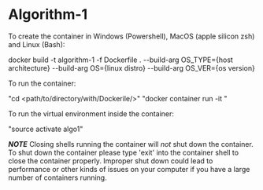 # Algorithm-1
To create the container in Windows (Powershell), MacOS (apple silicon zsh) and Linux (Bash):

  docker build -t algorithm-1 -f Dockerfile .
    --build-arg OS_TYPE={host architecture} 
    --build-arg OS={linux distro}
    --build-arg OS_VER={os version}

To run the container: 

  "cd <path/to/directory/with/Dockerile/>"
  "docker container run -it <container id hash>"


To run the virtual environment inside the container:

  "source activate algo1"


***NOTE***
Closing shells running the container will *not* shut down the container. 
To shut down the container please type 'exit' into the container shell
to close the container properly. Improper shut down could lead to 
performance or other kinds of issues on your computer if you have a 
large number of containers running.


